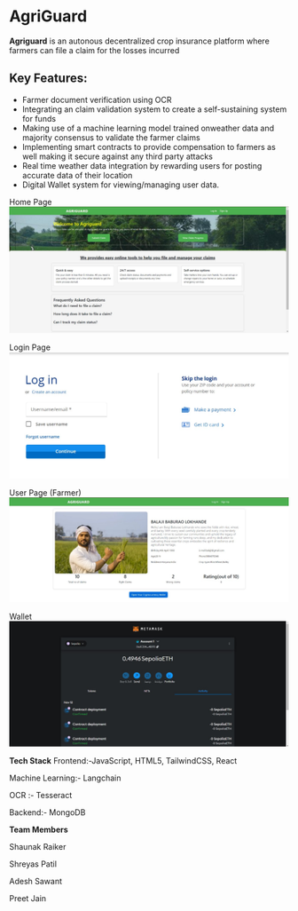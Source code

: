 # AgriGuard
**Agriguard** is an autonous decentralized crop insurance platform where farmers can file a claim for the losses incurred

## Key Features:
- Farmer document verification using OCR
- Integrating an  claim validation system to  create a self-sustaining system for funds 
- Making use of a machine learning model trained onweather data and majority consensus to validate the farmer claims
- Implementing smart contracts to provide compensation to farmers as well making it secure against any third party attacks
- Real time weather data integration by rewarding users for posting accurate data of their location
- Digital Wallet system for viewing/managing user data.

Home Page
![Home Page](./Assets/WhatsApp%20Image%202024-03-20%20at%2021.29.18.jpeg)

Login Page
![Login Page](./Assets/WhatsApp%20Image%202024-03-20%20at%2021.22.10.jpeg)

User Page (Farmer)
![Farmer Page](./Assets/WhatsApp%20Image%202024-03-20%20at%2022.20.21.jpeg)

Wallet
![Wallet](./Assets/WhatsApp%20Image%202024-03-20%20at%2022.20.10.jpeg)



**Tech Stack**
Frontend:-JavaScript, HTML5, TailwindCSS, React

Machine Learning:- Langchain

OCR :- Tesseract

Backend:- MongoDB

**Team Members**

Shaunak Raiker

Shreyas Patil

Adesh Sawant

Preet Jain